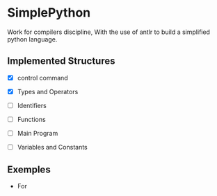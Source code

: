 # SimplePython
Work for compilers discipline, With the use of antlr to build a simplified python language.

## Implemented Structures
- [x] control command
- [x] Types and Operators
- [ ] Identifiers
- [ ] Functions
- [ ] Main Program
- [ ] Variables and Constants


## Exemples

* For 
```

```
